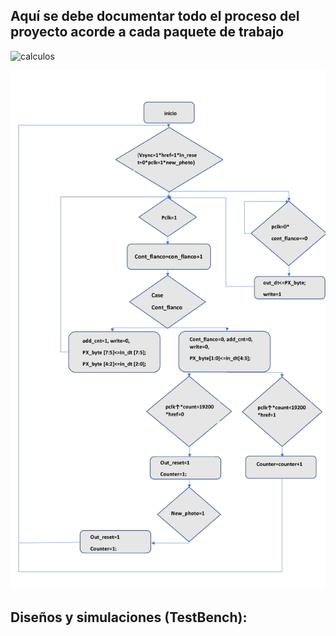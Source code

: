 ## Aquí se debe  documentar todo el proceso del proyecto acorde a cada paquete de trabajo 

![calculos](https://github.com/unal-edigital1-2019-2/work03-smulacion-ov7670-grupo-06/blob/master/docs/figs/m%C3%A1quina%20de%20estados.png)

![calculos](https://github.com/unal-edigital1-2019-2/work03-smulacion-ov7670-grupo-06/blob/master/docs/figs/diagrama_de_flujo.jpg)
## Diseños y simulaciones (TestBench):


